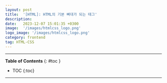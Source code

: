 ```yaml
---
layout: post
title:  '[HTML]: HTML의 기본 뼈대가 되는 태그'
description: 
date:   2023-12-07 15:01:35 +0300
image:  '/images/htmlcss_logo.png'
logo_image: '/images/htmlcss_logo.png'
category: frontend
tag: HTML-CSS
---
```


---
**Table of Contents**
{: #toc }
*  TOC
{:toc}

---
